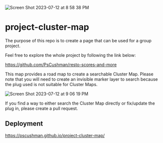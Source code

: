 ![Screen Shot 2023-07-12 at 8 58 38 PM](https://github.com/PsCushman/project-cluster-map/assets/122395437/b9d6ca81-c717-4677-bf98-3390efc2233e)

# project-cluster-map
The purpose of this repo is to create a page that can be used for a group project.

Feel free to explore the whole project by following the link below:

https://github.com/PsCushman/resto-scores-and-more

This map provides a road map to create a searchable Cluster Map. Please note that you will need to create an invisible marker layer to search because the plug used is not suitable for Cluster Maps.

![Screen Shot 2023-07-12 at 9 06 19 PM](https://github.com/PsCushman/project-cluster-map/assets/122395437/2b6fab83-fc2c-40af-8771-17dd07fedbce)

If you find a way to either search the Cluster Map directly or fix/update the plug in, please create a pull request.

## Deployment
https://pscushman.github.io/project-cluster-map/
